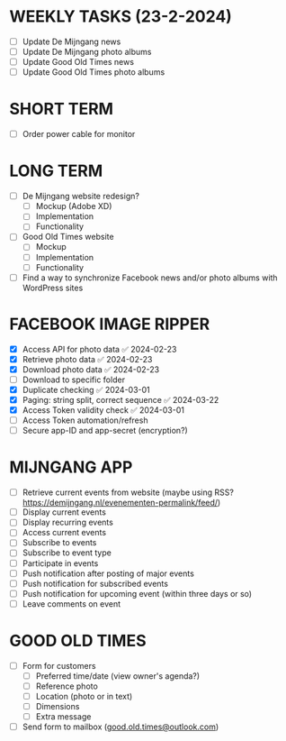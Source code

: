 # WEEKLY TASKS (23-2-2024)
- [ ] Update De Mijngang news
- [ ] Update De Mijngang photo albums
- [ ] Update Good Old Times news
- [ ] Update Good Old Times photo albums

# SHORT TERM
- [ ] Order power cable for monitor
# LONG TERM
- [ ] De Mijngang website redesign?
	- [ ] Mockup (Adobe XD)
	- [ ] Implementation
	- [ ] Functionality
- [ ] Good Old Times website
	- [ ] Mockup
	- [ ] Implementation
	- [ ] Functionality
- [ ] Find a way to synchronize Facebook news and/or photo albums with WordPress sites

# FACEBOOK IMAGE RIPPER
- [x] Access API for photo data ✅ 2024-02-23
- [x] Retrieve photo data ✅ 2024-02-23
- [x] Download photo data ✅ 2024-02-23
- [ ] Download to specific folder
- [x] Duplicate checking ✅ 2024-03-01
- [x] Paging: string split, correct sequence ✅ 2024-03-22
- [x] Access Token validity check ✅ 2024-03-01
- [ ] Access Token automation/refresh
- [ ] Secure app-ID and app-secret (encryption?)

# MIJNGANG APP
- [ ] Retrieve current events from website (maybe using RSS? https://demijngang.nl/evenementen-permalink/feed/)
- [ ] Display current events
- [ ] Display recurring events
- [ ] Access current events
- [ ] Subscribe to events
- [ ] Subscribe to event type
- [ ] Participate in events
- [ ] Push notification after posting of major events
- [ ] Push notification for subscribed events
- [ ] Push notification for upcoming event (within three days or so)
- [ ] Leave comments on event

# GOOD OLD TIMES
- [ ] Form for customers
	- [ ] Preferred time/date (view owner's agenda?)
	- [ ] Reference photo
	- [ ] Location (photo or in text)
	- [ ] Dimensions
	- [ ] Extra message
- [ ] Send form to mailbox (good.old.times@outlook.com)